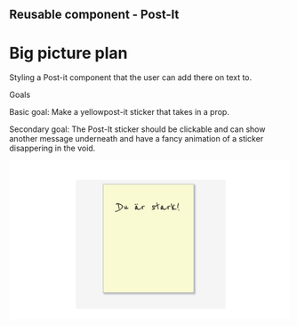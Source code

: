 ## Reusable component - Post-It

# Big picture plan

Styling a Post-it component that the user can add there on text to.

<bold>Goals</bold>

Basic goal: Make a yellowpost-it sticker that takes in a prop.

Secondary goal: The Post-It sticker should be clickable and can show another message underneath and have a fancy animation of a sticker disappering in the void.

<img src="./src/images/stickyYellow.png"></img>
